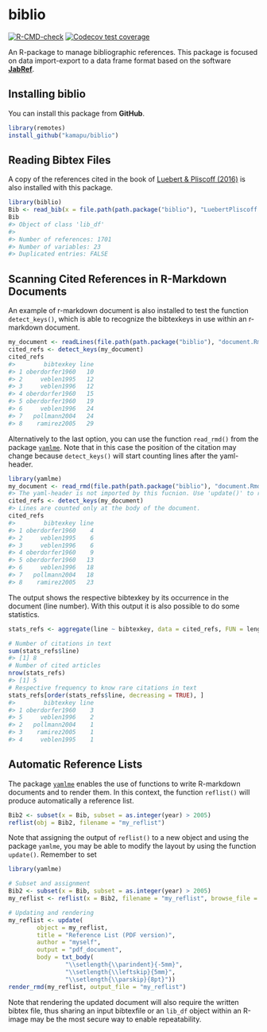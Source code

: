 
<!-- README.md is generated from README.Rmd. Please edit that file -->

<!-- Use snippet 'render_markdown' for it -->

# biblio

<!-- badges: start -->

[![R-CMD-check](https://github.com/kamapu/biblio/workflows/R-CMD-check/badge.svg)](https://github.com/kamapu/biblio/actions)
[![Codecov test
coverage](https://codecov.io/gh/kamapu/biblio/branch/master/graph/badge.svg)](https://codecov.io/gh/kamapu/biblio?branch=master)
<!-- badges: end -->

An R-package to manage bibliographic references. This package is focused
on data import-export to a data frame format based on the software
[**JabRef**](http://www.jabref.org/).

## Installing biblio

You can install this package from **GitHub**.

``` r
library(remotes)
install_github("kamapu/biblio")
```

## Reading Bibtex Files

A copy of the references cited in the book of [Luebert & Pliscoff
(2016)](https://doi.org/10.5281/zenodo.60800) is also installed with
this package.

``` r
library(biblio)
Bib <- read_bib(x = file.path(path.package("biblio"), "LuebertPliscoff.bib"))
Bib
#> Object of class 'lib_df'
#> 
#> Number of references: 1701
#> Number of variables: 23
#> Duplicated entries: FALSE
```

## Scanning Cited References in R-Markdown Documents

An example of r-markdown document is also installed to test the function
`detect_keys()`, which is able to recognize the bibtexkeys in use within
an r-markdown document.

``` r
my_document <- readLines(file.path(path.package("biblio"), "document.Rmd"))
cited_refs <- detect_keys(my_document)
cited_refs
#>        bibtexkey line
#> 1 oberdorfer1960   10
#> 2     veblen1995   12
#> 3     veblen1996   12
#> 4 oberdorfer1960   15
#> 5 oberdorfer1960   19
#> 6     veblen1996   24
#> 7   pollmann2004   24
#> 8    ramirez2005   29
```

Alternatively to the last option, you can use the function `read_rmd()`
from the package [`yamlme`](https://kamapu.github.io/rpkg/yamlme/). Note
that in this case the position of the citation may change because
`detect_keys()` will start counting lines after the yaml-header.

``` r
library(yamlme)
my_document <- read_rmd(file.path(path.package("biblio"), "document.Rmd"))
#> The yaml-header is not imported by this fucnion. Use 'update()' to re-write the header.
cited_refs <- detect_keys(my_document)
#> Lines are counted only at the body of the document.
cited_refs
#>        bibtexkey line
#> 1 oberdorfer1960    4
#> 2     veblen1995    6
#> 3     veblen1996    6
#> 4 oberdorfer1960    9
#> 5 oberdorfer1960   13
#> 6     veblen1996   18
#> 7   pollmann2004   18
#> 8    ramirez2005   23
```

The output shows the respective bibtexkey by its occurrence in the
document (line number). With this output it is also possible to do some
statistics.

``` r
stats_refs <- aggregate(line ~ bibtexkey, data = cited_refs, FUN = length)

# Number of citations in text
sum(stats_refs$line)
#> [1] 8
# Number of cited articles
nrow(stats_refs)
#> [1] 5
# Respective frequency to know rare citations in text
stats_refs[order(stats_refs$line, decreasing = TRUE), ]
#>        bibtexkey line
#> 1 oberdorfer1960    3
#> 5     veblen1996    2
#> 2   pollmann2004    1
#> 3    ramirez2005    1
#> 4     veblen1995    1
```

## Automatic Reference Lists

The package [`yamlme`](https://kamapu.github.io/rpkg/yamlme/) enables
the use of functions to write R-markdown documents and to render them.
In this context, the function `reflist()` will produce automatically a
reference list.

``` r
Bib2 <- subset(x = Bib, subset = as.integer(year) > 2005)
reflist(obj = Bib2, filename = "my_reflist")
```

Note that assigning the output of `reflist()` to a new object and using
the package `yamlme`, you may be able to modify the layout by using the
function `update()`. Remember to set

``` r
library(yamlme)

# Subset and assignment
Bib2 <- subset(x = Bib, subset = as.integer(year) > 2005)
my_reflist <- reflist(x = Bib2, filename = "my_reflist", browse_file = FALSE)

# Updating and rendering
my_reflist <- update(
        object = my_reflist,
        title = "Reference List (PDF version)",
        author = "myself",
        output = "pdf_document",
        body = txt_body(
                "\\setlength{\\parindent}{-5mm}",
                "\\setlength{\\leftskip}{5mm}",
                "\\setlength{\\parskip}{8pt}"))
render_rmd(my_reflist, output_file = "my_reflist")
```

Note that rendering the updated document will also require the written
bibtex file, thus sharing an input bibtexfile or an `lib_df` object
within an R-image may be the most secure way to enable repeatability.
